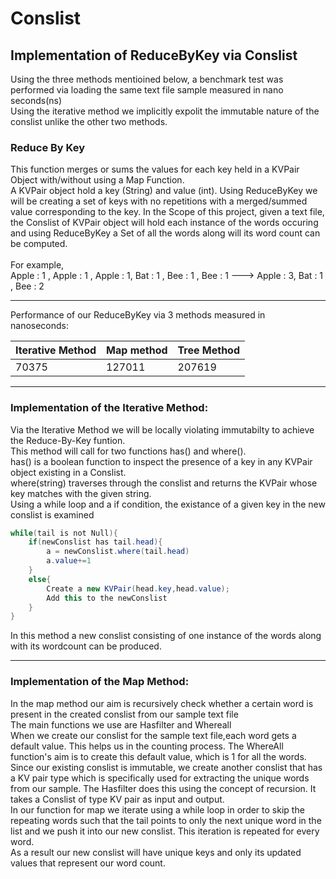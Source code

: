 # Conslist
## Implementation of ReduceByKey via Conslist <br> 
Using the three methods mentioined below, a benchmark test was performed via loading the same text file sample measured in nano seconds(ns) <br>
Using the iterative method we implicitly expolit the immutable nature of the conslist unlike the other two methods.<br> 

### Reduce By Key 
This function merges or sums the values for each key held in a KVPair Object with/without using a Map Function.<br>
A KVPair object hold a key (String) and value (int). Using ReduceByKey we will be creating a set of keys with no repetitions with a merged/summed value corresponding to the key.
In the Scope of this project, given a text file, the Conslist of KVPair object will hold each instance of the words occuring and using ReduceByKey a Set of all the words along will its word count can be computed.<br>
<br>
For example,<br>
Apple : 1 , Apple : 1 , Apple : 1, Bat : 1 , Bee : 1 , Bee : 1   --->  Apple : 3, Bat : 1 , Bee : 2 

<hr style=\"border:1px solid gray\"> </hr>

Performance of our ReduceByKey via 3 methods measured in nanoseconds:<br>

| Iterative Method | Map method |  Tree Method |
|------------------|------------|--------------|
|    70375         |   127011   |    207619    |

<hr style=\"border:1px solid gray\"> </hr>

### Implementation of the Iterative Method:
Via the Iterative Method we will be locally violating immutabilty to achieve the Reduce-By-Key funtion.<br>
This method will call for two functions has() and where().<br>
has() is a boolean function to inspect the presence of a key in any KVPair object existing in a Conslist.<br>
where(string) traverses through the conslist and returns the KVPair whose key matches with the given string.<br>
Using a while loop and a if condition, the existance of a given key in the new conslist is examined<br>
  
``` Java
while(tail is not Null){
    if(newConslist has tail.head){
        a = newConslist.where(tail.head)
        a.value+=1
    }
    else{
        Create a new KVPair(head.key,head.value);
        Add this to the newConslist
    }
}
```
In this method a new conslist consisting of one instance of the words along with its wordcount can be produced.

<hr style=\"border:1px solid gray\"> </hr>

### Implementation of the Map Method:
In the map method our aim is recursively check whether a certain word is present in the created conslist from our sample text file<br>
The main functions we use are Hasfilter and Whereall<br>
When we create our conslist for the sample text file,each word gets a default value. This helps us in the counting process. The WhereAll function's aim is to create this default value, which is 1 for all the words.<br>
Since our existing conslist is immutable, we create another conslist that has a KV pair type which is specifically used for extracting the unique words from our sample. The Hasfilter does this using the concept of recursion. It takes a Conslist of type KV pair as input and output.<br>
In our function for map we iterate using a while loop in order to skip the repeating words such that the tail points to only the next unique word in the list and we push it into our new conslist. This iteration is repeated for every word.<br>
As a result our new conslist will have unique keys and only its updated values that represent our word count.
